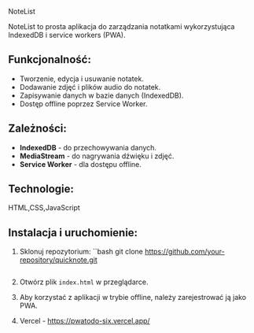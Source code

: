 NoteList

NoteList to prosta aplikacja do zarządzania notatkami wykorzystująca IndexedDB i service workers (PWA).

## Funkcjonalność:

- Tworzenie, edycja i usuwanie notatek.
- Dodawanie zdjęć i plików audio do notatek.
- Zapisywanie danych w bazie danych (IndexedDB).
- Dostęp offline poprzez Service Worker.

## Zależności:

- **IndexedDB** - do przechowywania danych.
- **MediaStream** - do nagrywania dźwięku i zdjęć.
- **Service Worker** - dla dostępu offline.

## Technologie:

HTML,CSS,JavaScript

## Instalacja i uruchomienie:

1. Sklonuj repozytorium:
    ``bash
    git clone https://github.com/your-repository/quicknote.git
    ```

2) Otwórz plik ``index.html`` w przeglądarce.

3) Aby korzystać z aplikacji w trybie offline, należy zarejestrować ją jako PWA.

4. Vercel - https://pwatodo-six.vercel.app/
   
